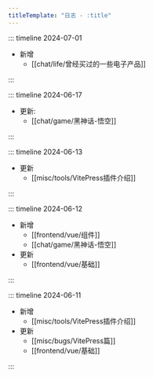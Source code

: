 ```yaml
---
titleTemplate: "日志 - :title"
---
```


::: timeline 2024-07-01

- 新增
  - [[chat/life/曾经买过的一些电子产品]] <Badge type="warning" text="未完成" />

:::

::: timeline 2024-06-17

- 更新:
  - [[chat/game/黑神话-悟空]] <Badge type="tip" text="追加" />

:::

::: timeline 2024-06-13

- 更新
  - [[misc/tools/VitePress插件介绍]] <Badge type="warning" text="未完成" />

:::

::: timeline 2024-06-12

- 新增
  - [[frontend/vue/组件]] <Badge type="warning" text="未完成" />
  - [[chat/game/黑神话-悟空]] <Badge type="tip" text="完成" />
- 更新
  - [[frontend/vue/基础]] <Badge type="tip" text="完成" />

:::

::: timeline 2024-06-11

- 新增
  - [[misc/tools/VitePress插件介绍]] <Badge type="warning" text="未完成" />
- 更新
  - [[misc/bugs/VitePress篇]] <Badge type="warning" text="未完成" />
  - [[frontend/vue/基础]] <Badge type="warning" text="未完成" />

:::
